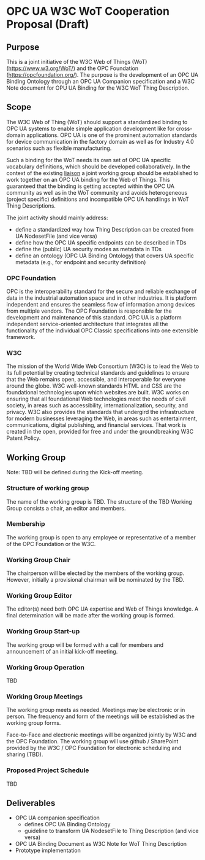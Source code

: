 # OPC UA W3C WoT Cooperation Proposal (Draft)

## Purpose 
This is a joint initiative of the W3C Web of Things (WoT) (https://www.w3.org/WoT/) and the 
OPC Foundation (https://opcfoundation.org/). The purpose is the development of an OPC UA Binding Ontology through an OPC UA Companion specification and a W3C Note document for OPU UA Binding for the W3C WoT Thing Description.

## Scope
The W3C Web of Thing (WoT) should support a standardized binding to OPC UA systems to enable simple application development like for cross-domain 
applications. OPC UA is one of the prominent automation standards for device communication in the factory domain as well as for Industry 4.0 
scenarios such as flexible manufacturing. 

Such a binding for the WoT needs its own set of OPC UA specific vocabulary definitions, which should be developed collaboratively. In the context of the existing [liaison](https://opcfoundation.org/news/opc-foundation-news/w3c-and-opcf-to-integrate-opc-ua-into-the-web-of-things/) a joint 
working group should be established to work together on an OPC UA binding for the Web of Things. This guaranteed that the binding is getting accepted within the OPC UA community as well as in the WoT community and avoids heterogeneous (project specific) definitions and incompatible OPC UA handlings in WoT Thing Descriptions.

The joint activity should mainly address:
* define a standardized way how Thing Description can be created from UA NodesetFile (and vice versa) 
* define how the OPC UA specific endpoints can be described in TDs
* define the (public) UA security modes as metadata in TDs
* define an ontology (OPC UA Binding Ontology) that covers UA specific metadata (e.g., for endpoint and security definition) 
 

### OPC Foundation
OPC is the interoperability standard for the secure and reliable exchange of data in the industrial automation 
space and in other industries. It is platform independent and ensures the seamless flow of information among devices 
from multiple vendors. The OPC Foundation is responsible for the development and maintenance of this standard. OPC UA is a platform 
independent service-oriented architecture that integrates all the functionality of the individual OPC Classic specifications into one 
extensible framework. 

### W3C
The mission of the World Wide Web Consortium (W3C) is to lead the Web to its full potential by creating technical standards 
and guidelines to ensure that the Web remains open, accessible, and interoperable for everyone around the globe. W3C well-known 
standards HTML and CSS are the foundational technologies upon which websites are built. W3C works on ensuring that all foundational 
Web technologies meet the needs of civil society, in areas such as accessibility, internationalization, security, and privacy. W3C also 
provides the standards that undergird the infrastructure for modern businesses leveraging the Web, in areas such as entertainment, 
communications, digital publishing, and financial services. That work is created in the open, provided for free and under the 
groundbreaking W3C Patent Policy. 


## Working Group 

Note: TBD will be defined during the Kick-off meeting. 

### Structure of working group
The name of the working group is TBD. The structure of the TBD Working Group consists a chair, an editor and members.

### Membership
The working group is open to any employee or representative of a member of the OPC Foundation or the W3C. 

### Working Group Chair 
The chairperson will be elected by the members of the working group. However, initially a provisional chairman will be nominated by the TBD. 

### Working Group Editor 
The editor(s) need both OPC UA expertise and Web of Things knowledge. A final determination will be made after the working group is formed.

### Working Group Start-up 
The working group will be formed with a call for members and announcement of an initial kick-off meeting.

### Working Group Operation 
TBD

### Working Group Meetings 

The working group meets as needed. Meetings may be electronic or in person. The frequency and form of the meetings will be established as the working group forms. 

Face-to-Face and electronic meetings will be organized jointly by W3C and the OPC Foundation. The working group will use github / SharePoint provided by the W3C / OPC Foundation for electronic scheduling and sharing (TBD).

### Proposed Project Schedule 
TBD


## Deliverables 
* OPC UA companion specification
  * defines OPC UA Binding Ontology 
  * guideline to transform UA NodesetFile to Thing Description (and vice versa)
* OPC UA Binding Document as W3C Note for WoT Thing Description
* Prototype implementation
